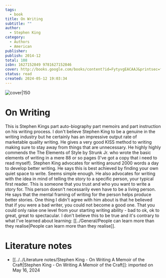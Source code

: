 ```yaml
---
tags:
  - book
title: On Writing
subtitle: ""
author:
  - Stephen King
category:
  - Authors
  - American
publisher: 
publish: 2014-12
total: 108
isbn: 1627152849 9781627152846
cover: http://books.google.com/books/content?id=FytyvgEACAAJ&printsec=frontcover&img=1&zoom=1&source=gbs_api
status: read
created: 2024-05-12 19:03:34
---
```


![cover|150](http://books.google.com/books/content?id=FytyvgEACAAJ&printsec=frontcover&img=1&zoom=1&source=gbs_api)

# On Writing
This is Stephen Kings part auto-biography part memoirs and part instruction on his writing process. I don't believe Stephen King to be a genuine in the writing industry but he certainly has an impressive output rate of marketable quality writing. He gives a very good KISS method to writing making sure to stay away from things that are unnecessary. He highly highly commends the The Elements of Style by Strunk Jr. who wrote the basic elements of writing in a mere 88 or so pages (I've got a copy that i need to read myself). Stephen King advocates for writing around 2000 words a day to develop better writing. He says this is best achieved by finding your own quiet space to write. Seems simple enough. He also advocates for writing with the idea in mind of telling the story to a specific person, your typical first reader. This is someone that you trust and who you want to write a story for. This person doesn't necessarily even have to be a living person. He says that the mental framing of writing for the person helps produce better stories. One thing I didn't agree with him about is that he believed that if you were a bad writer, you could not become a good one. That you could only raise one level from your starting writing ability - bad to ok, ok to great, great to spectacular. I don't believe this to be true and it's contrary to what I've learned about learning: [[../General/People can learn more than they realise|People can learn more than they realise]].
# Literature notes
- [[../../Literature notes/Stephen King - On Writing A Memoir of the Craft|Stephen King - On Writing A Memoir of the Craft]]:  imported on May 16, 2024

